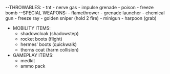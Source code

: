--THROWABLES:
	- tnt
	- nerve gas
	- impulse grenade
	- poison
	- freeze bomb
--SPECIAL WEAPONS:
	- flamethrower
	- grenade launcher
	- chemical gun
	- freeze ray
	- golden sniper (hold 2 fire)
	- minigun
	- harpoon (grab)
- MOBILITY ITEMS:
	- shadowcloak (shadowstep)
	- rocket boots (flight)
	- hermes' boots (quickwalk)
	- thorns coat (harm collision)
- GAMEPLAY ITEMS:
	- medkit
	- ammo pack

